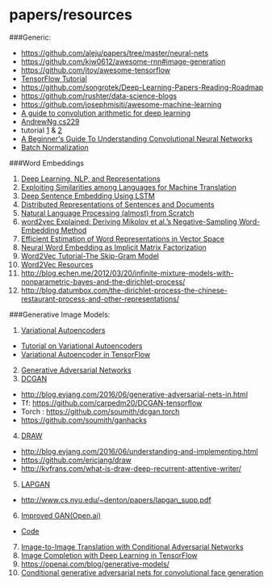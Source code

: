 # papers/resources

###Generic:
- https://github.com/aleju/papers/tree/master/neural-nets
- https://github.com/kjw0612/awesome-rnn#image-generation
- https://github.com/jtoy/awesome-tensorflow
- [TensorFlow Tutorial](https://github.com/alrojo/tensorflow-tutorial)
- https://github.com/songrotek/Deep-Learning-Papers-Reading-Roadmap
- https://github.com/rushter/data-science-blogs
- https://github.com/josephmisiti/awesome-machine-learning
- [A guide to convolution arithmetic for deep learning](https://arxiv.org/pdf/1603.07285v1.pdf)
- [AndrewNg cs229](http://cs229.stanford.edu/materials.html)
- tutorial [1](http://ai.stanford.edu/~quocle/tutorial1.pdf) & [2](http://ai.stanford.edu/~quocle/tutorial2.pdf)
- [A Beginner's Guide To Understanding Convolutional Neural Networks](https://adeshpande3.github.io/adeshpande3.github.io/A-Beginner's-Guide-To-Understanding-Convolutional-Neural-Networks/)
- [Batch Normalization](https://gab41.lab41.org/batch-normalization-what-the-hey-d480039a9e3b#.mjo2k7r6k)

###Word Embeddings
1. [Deep Learning, NLP, and Representations](http://colah.github.io/posts/2014-07-NLP-RNNs-Representations/)
2. [Exploiting Similarities among Languages for Machine Translation](https://arxiv.org/pdf/1309.4168.pdf)
3. [Deep Sentence Embedding Using LSTM](https://arxiv.org/pdf/1502.06922v3.pdf)
4. [Distributed Representations of Sentences and Documents](http://cs.stanford.edu/~quocle/paragraph_vector.pdf)
5. [Natural Language Processing (almost) from Scratch](https://arxiv.org/pdf/1103.0398v1.pdf)
6. [word2vec Explained: Deriving Mikolov et al.’s Negative-Sampling Word-Embedding Method](https://arxiv.org/pdf/1402.3722v1.pdf)
7. [Efficient Estimation of Word Representations in Vector Space](https://arxiv.org/pdf/1301.3781.pdf)
8. [Neural Word Embedding as Implicit Matrix Factorization](https://levyomer.files.wordpress.com/2014/09/neural-word-embeddings-as-implicit-matrix-factorization.pdf)
9. [Word2Vec Tutorial-The Skip-Gram Model](http://mccormickml.com/2016/04/19/word2vec-tutorial-the-skip-gram-model/)
10. [Word2Vec Resources](http://mccormickml.com/2016/04/27/word2vec-resources/#efficient-estimation-of-word-representations-in-vector-space)
11. http://blog.echen.me/2012/03/20/infinite-mixture-models-with-nonparametric-bayes-and-the-dirichlet-process/
12. http://blog.datumbox.com/the-dirichlet-process-the-chinese-restaurant-process-and-other-representations/

###Generative Image Models:
1. [Variational Autoencoders](https://arxiv.org/pdf/1312.6114v10.pdf)
  - [Tutorial on Variational Autoencoders](https://arxiv.org/pdf/1606.05908v2.pdf)
  - [Variational Autoencoder in TensorFlow](https://jmetzen.github.io/2015-11-27/vae.html)
2. [Generative Adversarial Networks](https://arxiv.org/pdf/1406.2661v1.pdf)
3. [DCGAN](https://arxiv.org/pdf/1511.06434v2.pdf)
  - http://blog.evjang.com/2016/06/generative-adversarial-nets-in.html
  - Tf: https://github.com/carpedm20/DCGAN-tensorflow
  - Torch : https://github.com/soumith/dcgan.torch  
  - https://github.com/soumith/ganhacks
4. [DRAW](https://arxiv.org/pdf/1502.04623v2.pdf)
  - http://blog.evjang.com/2016/06/understanding-and-implementing.html 
  - https://github.com/ericjang/draw
  - http://kvfrans.com/what-is-draw-deep-recurrent-attentive-writer/
5. [LAPGAN](https://arxiv.org/pdf/1506.05751.pdf)
  - http://www.cs.nyu.edu/~denton/papers/lapgan_supp.pdf
6. [Improved GAN(Open.ai)](https://arxiv.org/pdf/1606.03498v1.pdf)
  - [Code](https://github.com/openai/improved-gan)
7. [Image-to-Image Translation with Conditional Adversarial Networks](https://arxiv.org/pdf/1611.07004v1.pdf)
8. [Image Completion with Deep Learning in TensorFlow](https://bamos.github.io/2016/08/09/deep-completion/)
9. https://openai.com/blog/generative-models/
10. [Conditional generative adversarial nets for convolutional face generation](http://www.foldl.me/uploads/2015/conditional-gans-face-generation/paper.pdf)
